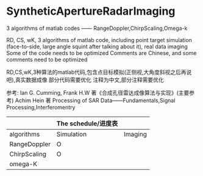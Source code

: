 # SyntheticApertureRadarImaging
3 algorithms of matlab codes —— RangeDoppler,ChirpScaling,Omega-k

RD, CS, wK, 3 algorithms of matlab code, including point target simulation (face-to-side, large angle squint after talking about it), real data imaging
Some of the code needs to be optimized
Comments are Chinese, and some comments need to be optimized




RD,CS,wK,3种算法的matlab代码,包含点目标模拟(正侧视,大角度斜视之后再说吧),真实数据成像
部分代码需要优化
注释为中文,部分注释需要优化

参考:
Ian G. Cumming, Frank H.W 著《合成孔径雷达成像算法与实现》(主要参考)
Achim Hein 著 Processing of SAR Data——Fundamentals,Signal Processing,Interferomentry


|            |The schedule/进度表|           |
|-------------|---------------|------------|
| algorithms  |   Simulation  |   Imaging  |
|RangeDoppler |        O      |            |
|ChirpScaling |        O      |            |
|   omega-K   |               |            |

